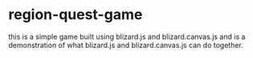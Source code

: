 # region-quest-game
this is a simple game built using blizard.js and blizard.canvas.js and is a demonstration of what blizard.js and blizard.canvas.js can do together.

